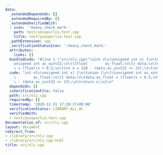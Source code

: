 ```yaml
---
data:
  _extendedDependsOn: []
  _extendedRequiredBy: []
  _extendedVerifiedWith:
  - icon: ':heavy_check_mark:'
    path: test/yosupo/lca.test.cpp
    title: test/yosupo/lca.test.cpp
  _pathExtension: cpp
  _verificationStatusIcon: ':heavy_check_mark:'
  attributes:
    links: []
  bundledCode: "#line 1 \"src/nlz.cpp\"\nint nlz(unsigned int x) {\n\tunion {\n\t\t\
    unsigned int as_uint32;\n\t\tfloat        as_float;\n\t} data;\n\tdata.as_float\
    \ = (float)x + 0.5;\n\tint n = 158 - (data.as_uint32 >> 23);\n\treturn n;\n}\n"
  code: "int nlz(unsigned int x) {\n\tunion {\n\t\tunsigned int as_uint32;\n\t\tfloat\
    \        as_float;\n\t} data;\n\tdata.as_float = (float)x + 0.5;\n\tint n = 158\
    \ - (data.as_uint32 >> 23);\n\treturn n;\n}\n"
  dependsOn: []
  isVerificationFile: false
  path: src/nlz.cpp
  requiredBy: []
  timestamp: '2020-12-31 17:28:17+09:00'
  verificationStatus: LIBRARY_ALL_AC
  verifiedWith:
  - test/yosupo/lca.test.cpp
documentation_of: src/nlz.cpp
layout: document
redirect_from:
- /library/src/nlz.cpp
- /library/src/nlz.cpp.html
title: src/nlz.cpp
---
```

